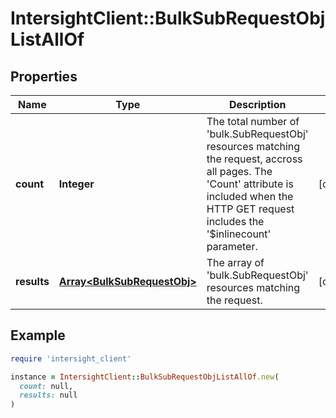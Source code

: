 # IntersightClient::BulkSubRequestObjListAllOf

## Properties

| Name | Type | Description | Notes |
| ---- | ---- | ----------- | ----- |
| **count** | **Integer** | The total number of &#39;bulk.SubRequestObj&#39; resources matching the request, accross all pages. The &#39;Count&#39; attribute is included when the HTTP GET request includes the &#39;$inlinecount&#39; parameter. | [optional] |
| **results** | [**Array&lt;BulkSubRequestObj&gt;**](BulkSubRequestObj.md) | The array of &#39;bulk.SubRequestObj&#39; resources matching the request. | [optional] |

## Example

```ruby
require 'intersight_client'

instance = IntersightClient::BulkSubRequestObjListAllOf.new(
  count: null,
  results: null
)
```

